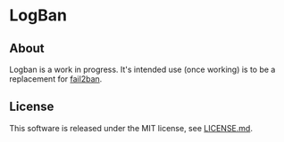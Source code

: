 # LogBan

##  About

Logban is a work in progress.  It's intended use (once working) is to be a replacement for [fail2ban][1].

## License

This software is released under the MIT license, see [LICENSE.md][2].

 [1]: https://www.fail2ban.org/wiki/index.php/Main_Page
 [2]: ./LICENCE.md